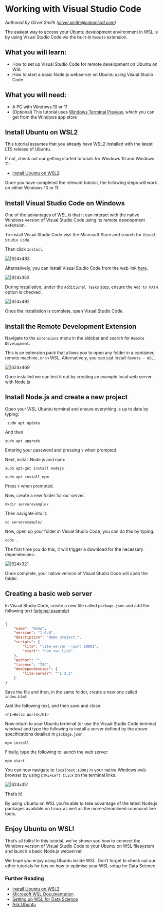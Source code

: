 # Working with Visual Studio Code
*Authored by Oliver Smith ([oliver.smith@canonical.com](mailto:oliver.smith@canonical.com))*

The easiest way to access your Ubuntu development environment in WSL is by using Visual Studio Code via the built-in `Remote` extension.

## What you will learn:

* How to set up Visual Studio Code for remote development on Ubuntu on WSL
* How to start a basic Node.js webserver on Ubuntu using Visual Studio Code

## What you will need:

* A PC with Windows 10 or 11
* (Optional) This tutorial uses [Windows Terminal Preview](https://www.microsoft.com/en-us/p/windows-terminal-preview/9n8g5rfz9xk3?activetab=pivot:overviewtab), which you can get from the Windows app store

## Install Ubuntu on WSL2

This tutorial assumes that you already have WSL2 installed with the latest LTS release of Ubuntu.

If not, check out our getting started tutorials for Windows 10 and Windows 11:

* [Install Ubuntu on WSL2](../guides/install-ubuntu-wsl2.md)

Once you have completed the relevant tutorial, the following steps will work on either Windows 10 or 11.

## Install Visual Studio Code on Windows

One of the advantages of WSL is that it can interact with the native Windows version of Visual Studio Code using its remote development extension.

To install Visual Studio Code visit the Microsoft Store and search for `Visual Studio Code`.

Then click `Install`.

![|624x483](assets/vscode/msstore.png)

Alternatively, you can install Visual Studio Code from the web link [here](https://code.visualstudio.com/Download).

![|624x353](assets/vscode/download-vs-code.png)

During installation, under the `Additional Tasks` step, ensure the `Add to PATH` option is checked.

![|624x492](assets/vscode/aditional-tasks.png)

Once the installation is complete, open Visual Studio Code.

## Install the Remote Development Extension

Navigate to the `Extensions` menu in the sidebar and search for `Remote Development`.

This is an extension pack that allows you to open any folder in a container, remote machine, or in WSL. Alternatively, you can just install `Remote - WSL`.

![|624x469](assets/vscode/remote-extension.png)

Once installed we can test it out by creating an example local web server with Node.js

## Install Node.js and create a new project

Open your WSL Ubuntu terminal and ensure everything is up to date by typing:

` sudo apt update`

And then

`sudo apt upgrade`

Entering your password and pressing `Y` when prompted.

Next, install Node.js and npm:

    sudo apt-get install nodejs

    sudo apt install npm

Press `Y` when prompted.

Now, create a new folder for our server.

`mkdir serverexample/`

Then navigate into it:

`cd serverexample/`

Now, open up your folder in Visual Studio Code, you can do this by typing:

`code .`

The first time you do this, it will trigger a download for the necessary dependencies:

![|624x321](assets/vscode/downloading-vscode-server.png)

Once complete, your native version of Visual Studio Code will open the folder.

## Creating a basic web server

In Visual Studio Code, create a new file called `package.json` and add the following text ([original example](https://learn.microsoft.com/en-gb/archive/blogs/cdndevs/visual-studio-code-and-local-web-server#3-add-a-packagejson-file-to-the-project-folder))

```json

{
    "name": "Demo",
    "version": "1.0.0",
    "description": "demo project.",
    "scripts": {
        "lite": "lite-server --port 10001",
        "start": "npm run lite"
    }, 
    "author": "",
    "license": "ISC",
    "devDependencies": {
        "lite-server": "^1.3.1"
    }
}
```

Save the file and then, in the same folder, create a new one called `index.html`

Add the following text, and then save and close:

`<h1>Hello World</h1>`

Now return to your Ubuntu terminal (or use the Visual Studio Code terminal window) and type the following to install a server defined by the above specifications detailed in `package.json`:

`npm install`

Finally, type the following to launch the web server:

`npm start`

You can now navigate to `localhost:10001` in your native Windows web browser by using `CTRL+Left Click` on the terminal links.

![|624x351](assets/vscode/hello-world.png)

That’s it!

By using Ubuntu on WSL you’re able to take advantage of the latest Node.js packages available on Linux as well as the more streamlined command line tools.

## Enjoy Ubuntu on WSL!

That’s all folks! In this tutorial, we’ve shown you how to connect the Windows version of Visual Studio Code to your Ubuntu on WSL filesystem and launch a basic Node.js webserver.

We hope you enjoy using Ubuntu inside WSL. Don’t forget to check out our other tutorials for tips on how to optimise your WSL setup for Data Science.

### Further Reading

* [Install Ubuntu on WSL2](../guides/install-ubuntu-wsl2.md)
* [Microsoft WSL Documentation](https://learn.microsoft.com/en-us/windows/wsl/)
* [Setting up WSL for Data Science](https://ubuntu.com/blog/wsl-for-data-scientist)
* [Ask Ubuntu](https://askubuntu.com/)
